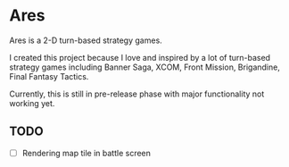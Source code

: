 # Ares

Ares is a 2-D turn-based strategy games.

I created this project because I love and inspired by a lot of turn-based 
strategy games including Banner Saga, XCOM, Front Mission, Brigandine, 
Final Fantasy Tactics.

Currently, this is still in pre-release phase with major functionality not 
working yet.

## TODO

- [ ] Rendering map tile in battle screen
